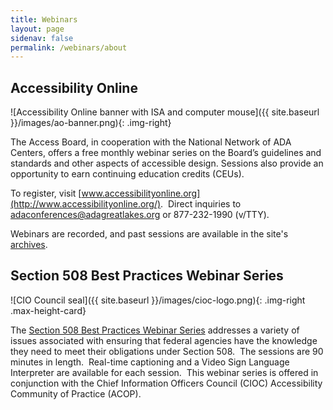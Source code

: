 ```yaml
---
title: Webinars
layout: page
sidenav: false
permalink: /webinars/about
---
```


## Accessibility Online

![Accessibility Online banner with ISA and computer mouse]({{ site.baseurl }}/images/ao-banner.png){: .img-right}

The Access Board, in cooperation with the National Network of ADA Centers, offers a free monthly webinar series on the Board’s guidelines and standards and other aspects of accessible design.  Sessions also provide an opportunity to earn continuing education credits (CEUs).

To register, visit [www.accessibilityonline.org](http://www.accessibilityonline.org/).&nbsp;
Direct inquiries to [adaconferences@adagreatlakes.org](mailto:adaconferences@adagreatlakes.org) or 877-232-1990 (v/TTY).

Webinars are recorded, and past sessions are available in the site's [archives](https://www.accessibilityonline.org/ao/archives/). 

## Section 508 Best Practices Webinar Series ##

![CIO Council seal]({{ site.baseurl }}/images/cioc-logo.png){: .img-right .max-height-card}

The [Section 508 Best Practices Webinar Series](https://www.accessibilityonline.org/cioc-508/schedule) addresses a variety of issues associated with ensuring that federal agencies have the knowledge they need to meet their obligations under Section 508.&nbsp;
The sessions are 90 minutes in length.&nbsp;
Real-time captioning and a Video Sign Language Interpreter are available for each session.&nbsp; This webinar series is offered in conjunction with the Chief Information Officers Council (CIOC) Accessibility Community of Practice (ACOP).
